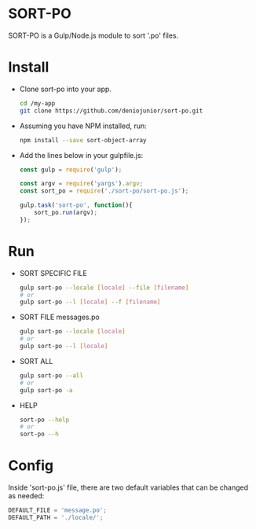 # SORT-PO
SORT-PO is a Gulp/Node.js module to sort '.po' files.

# Install
* Clone sort-po into your app.
    ```bash
    cd /my-app
    git clone https://github.com/deniojunior/sort-po.git
    ```

* Assuming you have NPM installed, run:
    ```bash
    npm install --save sort-object-array
    ```
    
* Add the lines below in your gulpfile.js:

    ```javascript
    const gulp = require('gulp');

    const argv = require('yargs').argv;
    const sort_po = require('./sort-po/sort-po.js');

    gulp.task('sort-po', function(){
        sort_po.run(argv);
    });
    ```

# Run
* SORT SPECIFIC FILE
    ```bash
    gulp sort-po --locale [locale] --file [filename]
    # or
    gulp sort-po --l [locale] --f [filename]
    ```

* SORT FILE messages.po
    ```bash
    gulp sort-po --locale [locale]
    # or
    gulp sort-po --l [locale]
    ```

* SORT ALL
    ```bash
    gulp sort-po --all
    # or
    gulp sort-po -a
    ```

* HELP
    ```bash
    sort-po --help
    # or
    sort-po --h
    ```

# Config
Inside 'sort-po.js' file, there are two default variables that can be changed as needed:

```javascript
DEFAULT_FILE = 'message.po';
DEFAULT_PATH = './locale/';
```
